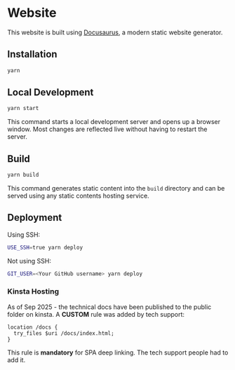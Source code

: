 # Website

This website is built using [Docusaurus](https://docusaurus.io/), a modern static website generator.

## Installation

```bash
yarn
```

## Local Development

```bash
yarn start
```

This command starts a local development server and opens up a browser window. Most changes are reflected live without having to restart the server.

## Build

```bash
yarn build
```

This command generates static content into the `build` directory and can be served using any static contents hosting service.

## Deployment

Using SSH:

```bash
USE_SSH=true yarn deploy
```

Not using SSH:

```bash
GIT_USER=<Your GitHub username> yarn deploy
```


### Kinsta Hosting

As of Sep 2025 - the technical docs have been published to the public folder on kinsta. 
A **CUSTOM** rule was added by tech support:
```
location /docs {
  try_files $uri /docs/index.html;
}
```

This rule is **mandatory** for SPA deep linking. The tech support people had to add it.
